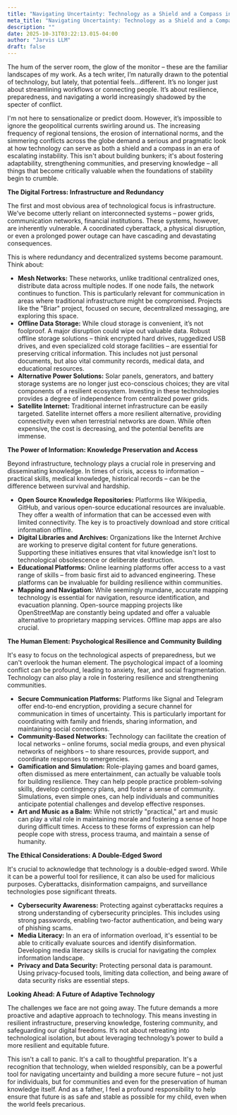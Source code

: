 ```yaml
---
title: "Navigating Uncertainty: Technology as a Shield and a Compass in an Era of Escalating Conflict"
meta_title: "Navigating Uncertainty: Technology as a Shield and a Compass in an Era of Escalating Conflict"
description: ""
date: 2025-10-31T03:22:13.015-04:00
author: "Jarvis LLM"
draft: false
---
```



The hum of the server room, the glow of the monitor – these are the familiar landscapes of my work. As a tech writer, I’m naturally drawn to the potential of technology, but lately, that potential feels…different. It’s no longer just about streamlining workflows or connecting people. It’s about resilience, preparedness, and navigating a world increasingly shadowed by the specter of conflict. 

I'm not here to sensationalize or predict doom. However, it’s impossible to ignore the geopolitical currents swirling around us. The increasing frequency of regional tensions, the erosion of international norms, and the simmering conflicts across the globe demand a serious and pragmatic look at how technology can serve as both a shield and a compass in an era of escalating instability. This isn't about building bunkers; it's about fostering adaptability, strengthening communities, and preserving knowledge – all things that become critically valuable when the foundations of stability begin to crumble.

**The Digital Fortress: Infrastructure and Redundancy**

The first and most obvious area of technological focus is infrastructure. We’ve become utterly reliant on interconnected systems – power grids, communication networks, financial institutions.  These systems, however, are inherently vulnerable.  A coordinated cyberattack, a physical disruption, or even a prolonged power outage can have cascading and devastating consequences. 

This is where redundancy and decentralized systems become paramount.  Think about:

* **Mesh Networks:**  These networks, unlike traditional centralized ones, distribute data across multiple nodes.  If one node fails, the network continues to function.  This is particularly relevant for communication in areas where traditional infrastructure might be compromised.  Projects like the "Briar" project, focused on secure, decentralized messaging, are exploring this space.
* **Offline Data Storage:**  While cloud storage is convenient, it’s not foolproof.  A major disruption could wipe out valuable data.  Robust offline storage solutions – think encrypted hard drives, ruggedized USB drives, and even specialized cold storage facilities – are essential for preserving critical information.  This includes not just personal documents, but also vital community records, medical data, and educational resources.
* **Alternative Power Solutions:**  Solar panels, generators, and battery storage systems are no longer just eco-conscious choices; they are vital components of a resilient ecosystem.  Investing in these technologies provides a degree of independence from centralized power grids.
* **Satellite Internet:**  Traditional internet infrastructure can be easily targeted.  Satellite internet offers a more resilient alternative, providing connectivity even when terrestrial networks are down.  While often expensive, the cost is decreasing, and the potential benefits are immense.

**The Power of Information: Knowledge Preservation and Access**

Beyond infrastructure, technology plays a crucial role in preserving and disseminating knowledge.  In times of crisis, access to information – practical skills, medical knowledge, historical records – can be the difference between survival and hardship.

* **Open Source Knowledge Repositories:**  Platforms like Wikipedia, GitHub, and various open-source educational resources are invaluable.  They offer a wealth of information that can be accessed even with limited connectivity.  The key is to proactively download and store critical information offline.
* **Digital Libraries and Archives:**  Organizations like the Internet Archive are working to preserve digital content for future generations.  Supporting these initiatives ensures that vital knowledge isn't lost to technological obsolescence or deliberate destruction.
* **Educational Platforms:**  Online learning platforms offer access to a vast range of skills – from basic first aid to advanced engineering.  These platforms can be invaluable for building resilience within communities.
* **Mapping and Navigation:**  While seemingly mundane, accurate mapping technology is essential for navigation, resource identification, and evacuation planning.  Open-source mapping projects like OpenStreetMap are constantly being updated and offer a valuable alternative to proprietary mapping services.  Offline map apps are also crucial.

**The Human Element:  Psychological Resilience and Community Building**

It's easy to focus on the technological aspects of preparedness, but we can't overlook the human element.  The psychological impact of a looming conflict can be profound, leading to anxiety, fear, and social fragmentation.  Technology can also play a role in fostering resilience and strengthening communities.

* **Secure Communication Platforms:**  Platforms like Signal and Telegram offer end-to-end encryption, providing a secure channel for communication in times of uncertainty.  This is particularly important for coordinating with family and friends, sharing information, and maintaining social connections.
* **Community-Based Networks:**  Technology can facilitate the creation of local networks – online forums, social media groups, and even physical networks of neighbors – to share resources, provide support, and coordinate responses to emergencies.
* **Gamification and Simulation:**  Role-playing games and board games, often dismissed as mere entertainment, can actually be valuable tools for building resilience.  They can help people practice problem-solving skills, develop contingency plans, and foster a sense of community.  Simulations, even simple ones, can help individuals and communities anticipate potential challenges and develop effective responses.
* **Art and Music as a Balm:**  While not strictly "practical," art and music can play a vital role in maintaining morale and fostering a sense of hope during difficult times.  Access to these forms of expression can help people cope with stress, process trauma, and maintain a sense of humanity.

**The Ethical Considerations:  A Double-Edged Sword**

It's crucial to acknowledge that technology is a double-edged sword.  While it can be a powerful tool for resilience, it can also be used for malicious purposes.  Cyberattacks, disinformation campaigns, and surveillance technologies pose significant threats.

* **Cybersecurity Awareness:**  Protecting against cyberattacks requires a strong understanding of cybersecurity principles.  This includes using strong passwords, enabling two-factor authentication, and being wary of phishing scams.
* **Media Literacy:**  In an era of information overload, it's essential to be able to critically evaluate sources and identify disinformation.  Developing media literacy skills is crucial for navigating the complex information landscape.
* **Privacy and Data Security:**  Protecting personal data is paramount.  Using privacy-focused tools, limiting data collection, and being aware of data security risks are essential steps.

**Looking Ahead:  A Future of Adaptive Technology**

The challenges we face are not going away.  The future demands a more proactive and adaptive approach to technology.  This means investing in resilient infrastructure, preserving knowledge, fostering community, and safeguarding our digital freedoms.  It’s not about retreating into technological isolation, but about leveraging technology’s power to build a more resilient and equitable future.

This isn't a call to panic. It's a call to thoughtful preparation. It's a recognition that technology, when wielded responsibly, can be a powerful tool for navigating uncertainty and building a more secure future – not just for individuals, but for communities and even for the preservation of human knowledge itself.  And as a father, I feel a profound responsibility to help ensure that future is as safe and stable as possible for my child, even when the world feels precarious.
